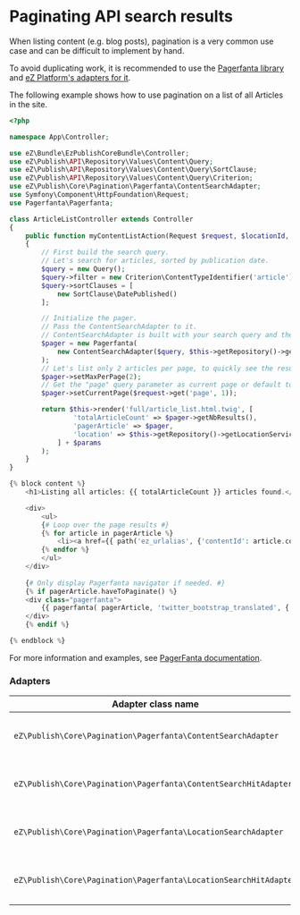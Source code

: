 # Paginating API search results

When listing content (e.g. blog posts), pagination is a very common use case and can be difficult to implement by hand.

To avoid duplicating work, it is recommended to use the [Pagerfanta library](https://github.com/whiteoctober/Pagerfanta) and [eZ Platform's adapters for it](https://github.com/ezsystems/ezpublish-kernel/tree/master/eZ/Publish/Core/Pagination/Pagerfanta).

The following example shows how to use pagination on a list of all Articles in the site.

``` php
<?php

namespace App\Controller;

use eZ\Bundle\EzPublishCoreBundle\Controller;
use eZ\Publish\API\Repository\Values\Content\Query;
use eZ\Publish\API\Repository\Values\Content\Query\SortClause;
use eZ\Publish\API\Repository\Values\Content\Query\Criterion;
use eZ\Publish\Core\Pagination\Pagerfanta\ContentSearchAdapter;
use Symfony\Component\HttpFoundation\Request;
use Pagerfanta\Pagerfanta;

class ArticleListController extends Controller
{
    public function myContentListAction(Request $request, $locationId, $viewType, $layout = false, array $params = [])
    {
        // First build the search query.
        // Let's search for articles, sorted by publication date.
        $query = new Query();
        $query->filter = new Criterion\ContentTypeIdentifier('article');
        $query->sortClauses = [
            new SortClause\DatePublished()
        ];

        // Initialize the pager.
        // Pass the ContentSearchAdapter to it.
        // ContentSearchAdapter is built with your search query and the SearchService.
        $pager = new Pagerfanta(
            new ContentSearchAdapter($query, $this->getRepository()->getSearchService())
        );
        // Let's list only 2 articles per page, to quickly see the results
        $pager->setMaxPerPage(2);
        // Get the "page" query parameter as current page or default to page 1
        $pager->setCurrentPage($request->get('page', 1));

        return $this->render('full/article_list.html.twig', [
                'totalArticleCount' => $pager->getNbResults(),
                'pagerArticle' => $pager,
                'location' => $this->getRepository()->getLocationService()->loadLocation($locationId),
            ] + $params
        );
    }
}
```

``` php
{% block content %}
    <h1>Listing all articles: {{ totalArticleCount }} articles found.</h1>

    <div>
        <ul>
        {# Loop over the page results #}
        {% for article in pagerArticle %}
            <li><a href={{ path('ez_urlalias', {'contentId': article.contentInfo.id}) }}>{{ez_content_name( article ) }}</a></li>
        {% endfor %}
        </ul>
    </div>
 
    {# Only display Pagerfanta navigator if needed. #}
    {% if pagerArticle.haveToPaginate() %}
    <div class="pagerfanta">
        {{ pagerfanta( pagerArticle, 'twitter_bootstrap_translated', {'routeName': location} ) }}
    </div>
    {% endif %}

{% endblock %}
```

For more information and examples, see [PagerFanta documentation](https://github.com/whiteoctober/Pagerfanta/blob/master/README.md).

### Adapters

|Adapter class name|Description|
|------|------|
|`eZ\Publish\Core\Pagination\Pagerfanta\ContentSearchAdapter`|Makes a search against passed Query and returns [Content](https://github.com/ezsystems/ezpublish-kernel/blob/master/eZ/Publish/API/Repository/Values/Content/Content.php) objects.|
|`eZ\Publish\Core\Pagination\Pagerfanta\ContentSearchHitAdapter`|Same as ContentSearchAdapter but returns [SearchHit](https://github.com/ezsystems/ezpublish-kernel/blob/master/eZ/Publish/API/Repository/Values/Content/Search/SearchHit.php) objects instead.|
|`eZ\Publish\Core\Pagination\Pagerfanta\LocationSearchAdapter`|Makes a Location search against passed Query and returns Location objects.|
|`eZ\Publish\Core\Pagination\Pagerfanta\LocationSearchHitAdapter`|Same as LocationSearchAdapter but returns [SearchHit](https://github.com/ezsystems/ezpublish-kernel/blob/master/eZ/Publish/API/Repository/Values/Content/Search/SearchHit.php) objects instead.|
